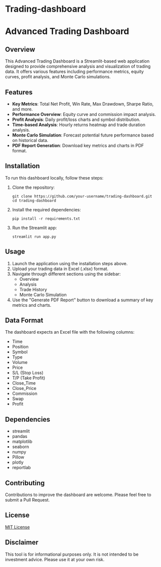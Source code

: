 # Trading-dashboard


# Advanced Trading Dashboard

## Overview

This Advanced Trading Dashboard is a Streamlit-based web application designed to provide comprehensive analysis and visualization of trading data. It offers various features including performance metrics, equity curves, profit analysis, and Monte Carlo simulations.

## Features

- **Key Metrics**: Total Net Profit, Win Rate, Max Drawdown, Sharpe Ratio, and more.
- **Performance Overview**: Equity curve and commission impact analysis.
- **Profit Analysis**: Daily profit/loss charts and symbol distribution.
- **Time-based Analysis**: Hourly returns heatmap and trade duration analysis.
- **Monte Carlo Simulation**: Forecast potential future performance based on historical data.
- **PDF Report Generation**: Download key metrics and charts in PDF format.

## Installation

To run this dashboard locally, follow these steps:

1. Clone the repository:
   ```
   git clone https://github.com/your-username/trading-dashboard.git
   cd trading-dashboard
   ```

2. Install the required dependencies:
   ```
   pip install -r requirements.txt
   ```

3. Run the Streamlit app:
   ```
   streamlit run app.py
   ```

## Usage

1. Launch the application using the installation steps above.
2. Upload your trading data in Excel (.xlsx) format.
3. Navigate through different sections using the sidebar:
   - Overview
   - Analysis
   - Trade History
   - Monte Carlo Simulation
4. Use the "Generate PDF Report" button to download a summary of key metrics and charts.

## Data Format

The dashboard expects an Excel file with the following columns:
- Time
- Position
- Symbol
- Type
- Volume
- Price
- S/L (Stop Loss)
- T/P (Take Profit)
- Close_Time
- Close_Price
- Commission
- Swap
- Profit

## Dependencies

- streamlit
- pandas
- matplotlib
- seaborn
- numpy
- Pillow
- plotly
- reportlab

## Contributing

Contributions to improve the dashboard are welcome. Please feel free to submit a Pull Request.

## License

[MIT License](LICENSE)

## Disclaimer

This tool is for informational purposes only. It is not intended to be investment advice. Please use it at your own risk.
